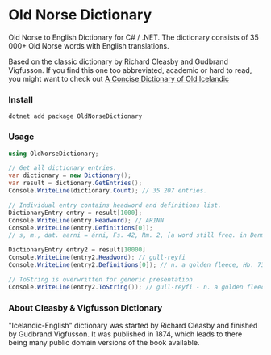 # Old Norse Dictionary

Old Norse to English Dictionary for C# / .NET. The dictionary consists of 35 000+ Old Norse words with English translations.

Based on the classic dictionary by Richard Cleasby and Gudbrand Vigfusson. If you find this one too abbreviated, academic or hard to read, you might want to check out [A Concise Dictionary of Old Icelandic](https://github.com/stscoundrel/old-icelandic-dictionary-cs)

### Install

```
dotnet add package OldNorseDictionary
```


### Usage


```csharp
using OldNorseDictionary;

// Get all dictionary entries.
var dictionary = new Dictionary();
var result = dictionary.GetEntries();
Console.WriteLine(dictionary.Count); // 35 207 entries.

// Individual entry contains headword and definitions list.
DictionaryEntry entry = result[1000];
Console.WriteLine(entry.Headword); // ARINN
Console.WriteLine(entry.Definitions[0]);
// s, m., dat. aarni = árni, Fs. 42, Rm. 2, [a word still freq. in Denmark and in Norway; Dan. arne, arnested; Norse aarstad, Ivar Aasen: in Icel. it is very rare]

DictionaryEntry entry2 = result[10000]
Console.WriteLine(entry2.Headword); // gull-reyfi
Console.WriteLine(entry2.Definitions[0]); // n. a golden fleece, Hb. 732. 17.

// ToString is overwritten for generic presentation.
Console.WriteLine(entry2.ToString()); // gull-reyfi - n. a golden fleece, Hb. 732. 17.

```

### About Cleasby & Vigfusson Dictionary

"Icelandic-English" dictionary was started by Richard Cleasby and finished by Gudbrand Vigfusson. It was published in 1874, which leads to there being many public domain versions of the book available.
